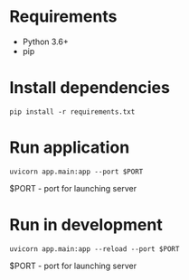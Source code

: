 # Requirements
- Python 3.6+
- pip


# Install dependencies
`pip install -r requirements.txt`

# Run application
`uvicorn app.main:app --port $PORT`

$PORT - port for launching server

# Run in development
`uvicorn app.main:app --reload --port $PORT`

$PORT - port for launching server
